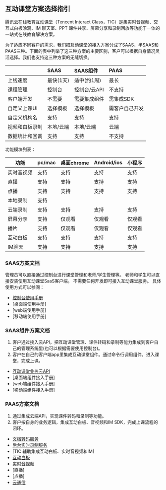 ## 互动课堂方案选择指引

腾讯云在线教育互动课堂（Tencent Interact Class，TIC）是集实时音视频、交互式白板涂鸦、IM 聊天室、PPT 课件共享、屏幕分享和录制回放等功能于一体的一站式在线教育解决方案。

为了适应不同客户的需求，我们把互动课堂的接入方案分成了SAAS、半SAAS和PAAS三种。下面的表中列举了这三种方案的主要区别，客户可以根据自身情况灵活选择。我们也支持这三种方案的无缝切换。

|  | SAAS | SAAS组件 | PAAS |
| :-- | :-- | :-- | :-- |
| 上线速度 | 最快(1天) | 适中(约1周) | 最长 |
| 课程管理 | 控制台 | 控制台/云API | 不支持 |
| 客户端开发 | 不需要 | 需要集成组件 | 需集成SDK |
| 自定义上课UI | 选择模板 | 选择模板 | 需客户自己开发 |
| 自定义机构名 | 支持 | 支持 | 支持 |
| 视频和白板录制 | 本地/云端 | 本地/云端 | 云端 |
| 数据统计和回调 | 支持 | 支持 | 不支持 |

功能模块列表：

| 功能 | pc/mac | 桌面chrome | Android/ios | 小程序 |
| --- | --- | --- | --- | --- |
| 实时音视频 | 支持 | 支持 | 支持 | 支持 |
| 直播 | 支持 | 支持 | 支持 | 支持 |
| 点播 | 支持 | 支持 | 支持 | 支持 |
| 本地录制 | 支持 |  |   |  |
| 云端录制 | 支持 | 支持 | 支持 | 支持 |
| 屏幕分享 | 支持 | 仅观看 | 仅观看 | 仅观看 |
| 播片 | 支持 | 仅观看  | 仅观看 | 仅观看 |
| 互动白板 | 支持 | 支持 | 支持 | 支持 |
| IM聊天 | 支持 | 支持 | 支持 | 支持 |


### SAAS方案文档

管理员可以直接通过控制台进行课堂管理和老师/学生管理等。
老师和学生可以直接安装使用互动课堂SaaS客户端。
不需要任何开发即可接入互动课堂服务。
具体使用方式可以参阅：

- [控制台使用手册](./SaaS/%E6%8E%A7%E5%88%B6%E5%8F%B0%E4%BD%BF%E7%94%A8%E6%89%8B%E5%86%8C.md)
- [桌面端使用手册]
- [web端使用手册]
- [移动端使用手册]


### SAAS组件方案文档 

1. 客户通过接入云API，把互动课堂管理、课件转码和录制等能力集成到客户自己的管理系统里(也可以根据需要使用控制台)。
2. 客户在自己的客户端app里集成互动课堂组件。通过命令行调用组件，进入课堂，完成上课。

- [互动课堂业务云API](./SaaS/%E6%93%8D%E4%BD%9C%E6%8C%87%E5%8D%97/%E4%BA%91API.md)
- [桌面端组件接入手册]
- [web端组件接入手册]
- [移动端组件接入手册]

### PAAS方案文档

1. 通过集成云端API，实现课件转码和录制等功能。
2. 客户按自身的业务逻辑，集成互动白板、音视频和IM SDK，完成上课流程的闭环。

- [文档转码服务](./PaaS/%E6%96%87%E6%A1%A3%E8%BD%AC%E7%A0%81.md)
- [后台实时录制服务](./PaaS/%E5%AE%9E%E6%97%B6%E5%BD%95%E5%88%B6.md)
- [TIC 辅助集成互动白板、实时音视频和IM]
- [互动白板](./PaaS/SDK文档/互动白板功能说明.md)
- [实时音视频](https://github.com/tencentyun/TRTCSDK)
- [直播]
- [点播]
- [云通信](https://github.com/tencentyun/TIMSDK)

